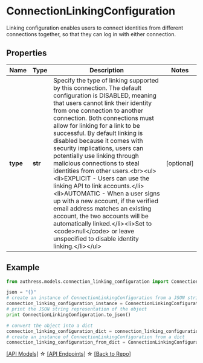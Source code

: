 # ConnectionLinkingConfiguration

Linking configuration enables users to connect identities from different connections together, so that they can log in with either connection.

## Properties
Name | Type | Description | Notes
------------ | ------------- | ------------- | -------------
**type** | **str** | Specify the type of linking supported by this connection. The default configuration is DISABLED, meaning that users cannot link their identity from one connection to another connection. Both connections must allow for linking for a link to be successful. By default linking is disabled because it comes with security implications, users can potentially use linking through malicious connections to steal identities from other users.&lt;br&gt;&lt;ul&gt;&lt;li&gt;EXPLICIT - Users can use the linking API to link accounts.&lt;/li&gt;&lt;li&gt;AUTOMATIC - When a user signs up with a new account, if the verified email address matches an existing account, the two accounts will be automatically linked.&lt;/li&gt;&lt;li&gt;Set to &lt;code&gt;null&lt;/code&gt; or leave unspecified to disable identity linking.&lt;/li&gt;&lt;/ul&gt; | [optional] 

## Example

```python
from authress.models.connection_linking_configuration import ConnectionLinkingConfiguration

json = "{}"
# create an instance of ConnectionLinkingConfiguration from a JSON string
connection_linking_configuration_instance = ConnectionLinkingConfiguration.from_json(json)
# print the JSON string representation of the object
print ConnectionLinkingConfiguration.to_json()

# convert the object into a dict
connection_linking_configuration_dict = connection_linking_configuration_instance.to_dict()
# create an instance of ConnectionLinkingConfiguration from a dict
connection_linking_configuration_from_dict = ConnectionLinkingConfiguration.from_dict(connection_linking_configuration_dict)
```
[[API Models]](./README.md#documentation-for-models) ☆ [[API Endpoints]](./README.md#documentation-for-api-endpoints) ☆ [[Back to Repo]](../README.md)


